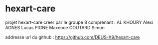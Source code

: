 # hexart-care

projet hexart-care créer par le groupe 8 comprenant :
AL KHOURY Alexi
AGNES Lucas 
PIGNE Maxence
COUTARD Simon

addresse url du github : https://github.com/DEUS-X9/hexart-care
